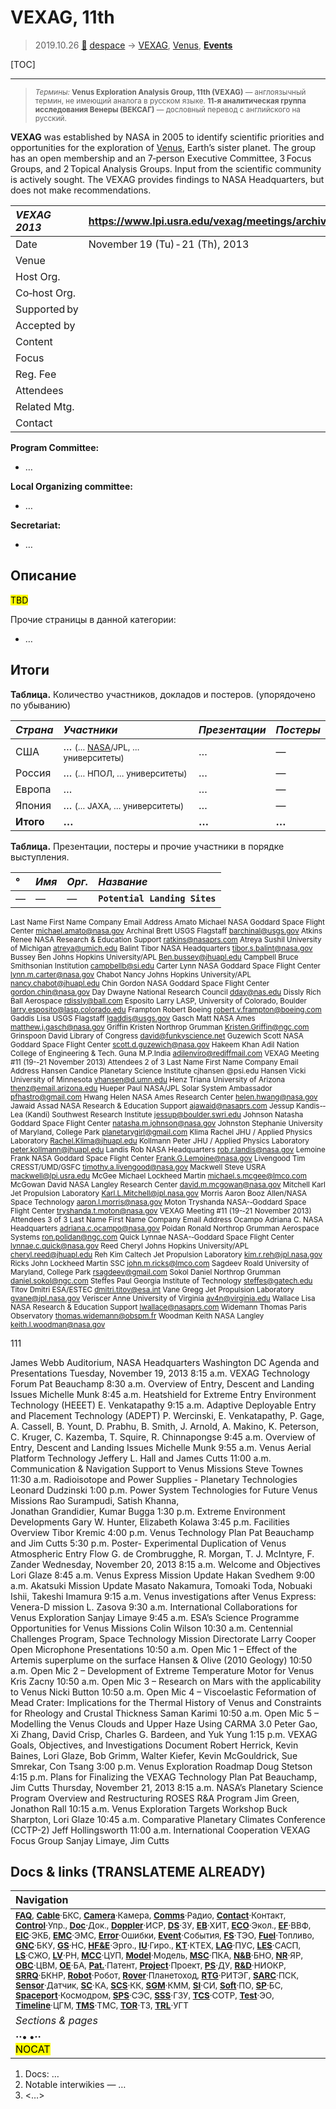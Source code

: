 # VEXAG, 11th
> 2019.10.26 [🚀](../index/index.md) [despace](index.md) → [VEXAG](vexag.md), [Venus](venus.md), **[Events](event.md)**

[TOC]

---

> <small>*Термины:* **Venus Exploration Analysis Group, 11th (VEXAG)** — англоязычный термин, не имеющий аналога в русском языке. **11‑я аналитическая группа исследования Венеры (ВЕКСАГ)** — дословный перевод с английского на русский.</small>

**VEXAG** was established by NASA in 2005 to identify scientific priorities and opportunities for the exploration of [Venus](venus.md), Earth’s sister planet. The group has an open membership and an 7‑person Executive Committee, 3 Focus Groups, and 2 Topical Analysis Groups. Input from the scientific community is actively sought. The VEXAG provides findings to NASA Headquarters, but does not make recommendations.

|*VEXAG 2013*|<https://www.lpi.usra.edu/vexag/meetings/archive/vexag_11/>|
|:--|:--|
|Date|November 19 (Tu) ‑ 21 (Th), 2013|
|Venue||
|Host Org.||
|Co‑host Org.||
|Supported by||
|Accepted by||
|Content||
|Focus||
|Reg. Fee||
|Attendees||
|Related Mtg.||
|Contact||

**Program Committee:**

   - …

**Local Organizing committee:**

   - …

**Secretariat:**

   - …



## Описание
<mark>TBD</mark>

Прочие страницы в данной категории:

   - …



<p style="page-break-after: always"> </p>

## Итоги

**Таблица.** Количество участников, докладов и постеров. (упорядочено по убыванию)

|*Страна*|*Участники*|*Презентации*|*Постеры*|
|:--|:--|:--|:--|
|США|… <small>(… [NASA](zz_nasa.md)/JPL, … университеты)</small>|…|—|
|Россия|… <small>(… НПОЛ, … университеты)</small>|…|—|
|Европа|…|…|—|
|Япония|… <small>(… JAXA, … университеты)</small>|…|—|
|**Итого**|**…**|**…**|**…**|

**Таблица.** Презентации, постеры и прочие участники в порядке выступления.  

<small>

|°|*Имя*|*Орг.*|*Название*|
|:--|:--|:--|:--|
|—|—|—|**`Potential Landing Sites`**|

Last  Name First  Name Company Email  Address
Amato Michael NASA  Goddard  Space  Flight  Center michael.amato@nasa.gov
Archinal   Brett USGS  Flagstaff barchinal@usgs.gov
Atkins Renee NASA  Research  &  Education  Support ratkins@nasaprs.com
Atreya Sushil University  of  Michigan atreya@umich.edu
Balint Tibor NASA  Headquarters tibor.s.balint@nasa.gov
Bussey Ben Johns  Hopkins  University/APL Ben.bussey@jhuapl.edu
Campbell Bruce Smithsonian  Institution campbellb@si.edu
Carter Lynn NASA  Goddard  Space  Flight  Center lynn.m.carter@nasa.gov
Chabot Nancy Johns  Hopkins  University/APL nancy.chabot@jhuapl.edu
Chin Gordon NASA  Goddard  Space  Flight  Center gordon.chin@nasa.gov
Day Dwayne National  Research  Council dday@nas.edu
Dissly Rich Ball  Aerospace rdissly@ball.com
Esposito Larry LASP,  University  of  Colorado,   Boulder larry.esposito@lasp.colorado.edu
Frampton Robert Boeing robert.v.frampton@boeing.com
Gaddis Lisa USGS  Flagstaff lgaddis@usgs.gov
Gasch Matt NASA  Ames matthew.j.gasch@nasa.gov
Griffin Kristen Northrop  Grumman Kristen.Griffin@ngc.com
Grinspoon David Library  of  Congress david@funkyscience.net
Guzewich Scott NASA  Goddard  Space  Flight  Center scott.d.guzewich@nasa.gov
Hakeem  Khan Adil
Nation  College  of  Engineering  &  Tech.  Guna 
M.P.India adilenviro@rediffmail.com
VEXAG  Meeting  #11   (19-­‐21  November  2013)  Attendees
2  of  3
Last  Name First  Name Company Email  Address
Hansen Candice Planetary  Science  Institute cjhansen  @psi.edu
Hansen Vicki University  of  Minnesota vhansen@d.umn.edu
Henz Triana University  of  Arizona thenz@email.arizona.edu
Hueper Paul NASA/JPL  Solar  System  Ambassador pfhastro@gmail.com
Hwang Helen NASA  Ames  Research  Center helen.hwang@nasa.gov
Jawaid Assad NASA  Research  &  Education  Support ajawaid@nasaprs.com
Jessup Kandis-­‐Lea  (Kandi) Southwest  Research  Institute jessup@boulder.swri.edu
Johnson Natasha Goddard  Space  Flight  Center natasha.m.johnson@nasa.gov
Johnston Stephanie University  of  Maryland,  College  Park planetarygirl@gmail.com
Klima Rachel JHU  /  Applied  Physics  Laboratory Rachel.Klima@jhuapl.edu
Kollmann Peter JHU  /  Applied  Physics  Laboratory peter.kollmann@jhuapl.edu
Landis Rob NASA  Headquarters rob.r.landis@nasa.gov
Lemoine Frank NASA  Goddard  Space  Flight  Center Frank.G.Lemoine@nasa.gov
Livengood Tim CRESST/UMD/GSFC timothy.a.livengood@nasa.gov
Mackwell Steve USRA mackwell@lpi.usra.edu
McGee Michael Lockheed  Martin michael.s.mcgee@lmco.com
McGowan David NASA  Langley  Research  Center david.m.mcgowan@nasa.gov
Mitchell Karl Jet  Propulsion  Laboratory Karl.L.Mitchell@jpl.nasa.gov
Morris Aaron Booz  Allen/NASA  Space  Technology aaron.l.morris@nasa.gov
Moton Tryshanda NASA-­‐Goddard  Space  Flight  Center tryshanda.t.moton@nasa.gov
VEXAG  Meeting  #11   (19-­‐21  November  2013)  Attendees
3  of  3
Last  Name First  Name Company Email  Address
Ocampo Adriana  C. NASA  Headquarters adriana.c.ocampo@nasa.gov
Poidan Ronald Northrop  Grumman  Aerospace  Systems ron.polidan@ngc.com
Quick Lynnae NASA-­‐Goddard  Space  Flight  Center lynnae.c.quick@nasa.gov
Reed Cheryl Johns  Hopkins  University/APL cheryl.reed@jhuapl.edu
Reh Kim Caltech  Jet  Propulsion  Laboratory kim.r.reh@jpl.nasa.gov
Ricks John Lockheed  Martin  SSC john.m.ricks@lmco.com
Sagdeev Roald University  of  Maryland,  College  Park rsagdeev@gmail.com
Sokol Daniel Northrop  Grumman daniel.sokol@ngc.com
Steffes Paul Georgia  Institute  of  Technology steffes@gatech.edu
Titov Dmitri ESA/ESTEC dmitri.titov@esa.int
Vane Gregg Jet  Propulsion  Laboratory gvane@jpl.nasa.gov
Veriscer Anne University  of  Virginia av4n@virginia.edu
Wallace Lisa NASA  Research  &  Education  Support lwallace@nasaprs.com
Widemann Thomas Paris  Observatory thomas.widemann@obspm.fr
Woodman Keith NASA  Langley keith.l.woodman@nasa.gov

</small>

111

James Webb Auditorium, NASA Headquarters
Washington DC
Agenda and Presentations
Tuesday, November 19, 2013
8:15 a.m. 	VEXAG Technology Forum 	Pat Beauchamp
8:30 a.m. 	Overview of Entry, Descent and Landing Issues 	Michelle Munk
8:45 a.m. 	Heatshield for Extreme Entry Environment Technology (HEEET) 	E. Venkatapathy
9:15 a.m. 	Adaptive Deployable Entry and Placement Technology (ADEPT) 	P. Wercinski, E. Venkatapathy, P. Gage,  
A. Cassell, B. Yount, D. Prabhu, B. Smith,
J. Arnold, A. Makino, K. Peterson,
C. Kruger, C. Kazemba, T. Squire,
R. Chinnapongse
9:45 a.m. 	Overview of Entry, Descent and Landing Issues 	Michelle Munk
9:55 a.m. 	Venus Aerial Platform Technology 	Jeffery L. Hall and James Cutts
11:00 a.m. 	Communication & Navigation Support to Venus Missions 	Steve Townes
11:30 a.m. 	Radioisotope and Power Supplies - Planetary Technologies 	Leonard Dudzinski
1:00 p.m. 	Power System Technologies for Future Venus Missions 	Rao Surampudi, Satish Khanna,  
Jonathan Grandidier, Kumar Bugga
1:30 p.m. 	Extreme Environment Developments 	Gary W. Hunter, Elizabeth Kolawa
3:45 p.m. 	Facilities Overview 	Tibor Kremic
4:00 p.m. 	Venus Technology Plan 	Pat Beauchamp and Jim Cutts
5:30 p.m. 	Poster- Experimental Duplication of Venus Atmospheric Entry Flow 	G. de Crombrugghe, R. Morgan,
T. J. McIntyre, F. Zander
Wednesday, November 20, 2013
8:15 a.m. 	Welcome and Objectives 	Lori Glaze
8:45 a.m. 	Venus Express Mission Update 	Hakan Svedhem
9:00 a.m. 	Akatsuki Mission Update  	Masato Nakamura, Tomoaki Toda,
Nobuaki Ishii, Takeshi Imamura
9:15 a.m. 	Venus investigations after Venus Express: Venera-D mission 	L. Zasova
9:30 a.m. 	International Collaborations for Venus Exploration 	Sanjay Limaye
9:45 a.m. 	ESA’s Science Programme Opportunities for Venus Missions 	Colin Wilson
10:30 a.m. 	Centennial Challenges Program, Space Technology Mission Directorate 	Larry Cooper
Open Microphone Presentations
10:50 a.m. 	Open Mic 1 – Effect of the Artemis superplume on the surface 	Hansen & Olive (2010 Geology)
10:50 a.m. 	Open Mic 2 – Development of Extreme Temperature Motor for Venus 	Kris Zacny
10:50 a.m. 	Open Mic 3 – Research on Mars with the applicability to Venus 	Nicki Button
10:50 a.m. 	Open Mic 4 – Viscoelastic Feformation of Mead Crater: Implications for the Thermal History of Venus and Constraints for Rheology and Crustal Thickness 	Saman Karimi
10:50 a.m. 	Open Mic 5 – Modelling the Venus Clouds and Upper Haze Using CARMA 3.0 	Peter Gao, Xi Zhang, David Crisp, Charles G. Bardeen, and Yuk Yung
1:15 p.m. 	VEXAG Goals, Objectives, and Investigations Document 	Robert Herrick, Kevin Baines, Lori Glaze, Bob Grimm, Walter Kiefer, Kevin McGouldrick, Sue Smrekar, Con Tsang
3:00 p.m. 	Venus Exploration Roadmap 	Doug Stetson
4:15 p.m. 	Plans for Finalizing the VEXAG Technology Plan 	Pat Beauchamp, Jim Cutts
Thursday, November 21, 2013
8:15 a.m. 	NASA’s Planetary Science Program Overview and Restructuring
ROSES R&A Program 	Jim Green, Jonathon Rall
10:15 a.m. 	Venus Exploration Targets Workshop 	Buck Sharpton, Lori Glaze
10:45 a.m. 	Comparative Planetary Climates Conference (CCTP-2) 	Jeff Hollingsworth
11:00 a.m. 	International Cooperation VEXAG Focus Group 	Sanjay Limaye, Jim Cutts



<p style="page-break-after:always"> </p>

## Docs & links (TRANSLATEME ALREADY)
|Navigation|
|:--|
|<small>**[FAQ](faq.md)**, **[Cable](cable.md)**·БКС, **[Camera](cam.md)**·Камера, **[Comms](comms.md)**·Радио, **[Contact](contact.md)**·Контакт, **[Control](control.md)**·Упр., **[Doc](doc.md)**·Док., **[Doppler](doppler.md)**·ИСР, **[DS](ds.md)**·ЗУ, **[EB](eb.md)**·ХИТ, **[ECO](ecology.md)**·Экол., **[EF](ef.md)**·ВВФ, **[ElC](elc.md)**·ЭКБ, **[EMC](emc.md)**·ЭМС, **[Error](error.md)**·Ошибки, **[Event](event.md)**·События, **[FS](fs.md)**·ТЭО, **[Fuel](fuel.md)**·Топливо, **[GNC](gnc.md)**·БКУ, **[GS](scs.md)**·НС, **[HF&E](hfe.md)**·Эрго., **[IU](iu.md)**·Гиро., **[KT](kt.md)**·КТЕХ, **[LAG](lag.md)**·ПУC, **[LES](les.md)**·САСП, **[LS](ls.md)**·СЖО, **[LV](lv.md)**·РН, **[MCC](mcc.md)**·ЦУП, **[Model](model.md)**·Модель, **[MSC](sc.md)**·ПКА, **[N&B](nnb.md)**·БНО, **[NR](nr.md)**·ЯР, **[OBC](obc.md)**·ЦВМ, **[OE](oe.md)**·БА, **[Pat.](патент.md)**·Патент, **[Project](project.md)**·Проект, **[PS](ps.md)**·ДУ, **[R&D](rnd.md)**·НИОКР, **[SRRQ](srrq.md)**·БКНР, **[Robot](robotics.md)**·Робот, **[Rover](rover.md)**·Планетоход, **[RTG](rtg.md)**·РИТЭГ, **[SARC](sarc.md)**·ПСК, **[Sensor](sensor.md)**·Датчик, **[SC](sc.md)**·КА, **[SCS](scs.md)**·КК, **[SGM](sgm.md)**·КММ, **[SI](si.md)**·СИ, **[Soft](soft.md)**·ПО, **[SP](sp.md)**·БС, **[Spaceport](spaceport.md)**·Космодром, **[SPS](sps.md)**·СЭС, **[SSS](sss.md)**·ГЗУ, **[TCS](tcs.md)**·СОТР, **[Test](test.md)**·ЭО, **[Timeline](timeline.md)**·ЦГМ, **[TMS](tms.md)**·ТМС, **[TOR](tor.md)**·ТЗ, **[TRL](trl.md)**·УГТ</small>|
|*Sections & pages*|
|**··• [](.md) •··**<br> <mark>NOCAT</mark>|

   1. Docs: …
   1. Notable interwikies — …
   1. <…>
